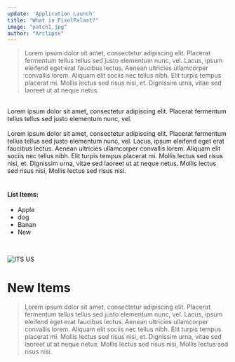 ```yaml
---
update: 'Application Launch'
title: "What is PixelPalast?"
image: "patch1.jpg"
author: "Arclipse"
---
```


> Lorem ipsum dolor sit amet, consectetur adipiscing elit. Placerat fermentum tellus tellus sed justo elementum nunc, vel. Lacus, ipsum eleifend eget erat faucibus lectus. Aenean ultricies ullamcorper convallis lorem. Aliquam elit sociis nec tellus nibh. Elit turpis tempus placerat mi. Mollis lectus sed risus nisi, et. Dignissim urna, vitae sed laoreet ut at neque netus.<br>
<br>
Lorem ipsum dolor sit amet, consectetur adipiscing elit. Placerat fermentum tellus tellus sed justo elementum nunc, vel.<br>
<br>
Lorem ipsum dolor sit amet, consectetur adipiscing elit. Placerat fermentum tellus tellus sed justo elementum nunc, vel. Lacus, ipsum eleifend eget erat faucibus lectus. Aenean ultricies ullamcorper convallis lorem. Aliquam elit sociis nec tellus nibh. Elit turpis tempus placerat mi. Mollis lectus sed risus nisi, et. Dignissim urna, vitae sed laoreet ut at neque netus.  Mollis lectus sed risus nisi,  Mollis lectus sed risus nisi.<br>

<br>

#### List Items:
- Apple
- dog
- Banan
- New
<br>

![ITS US](/images/eclipse.jpg)

# New Items

> Lorem ipsum dolor sit amet, consectetur adipiscing elit. Placerat fermentum tellus tellus sed justo elementum nunc, vel. Lacus, ipsum eleifend eget erat faucibus lectus. Aenean ultricies ullamcorper convallis lorem. Aliquam elit sociis nec tellus nibh. Elit turpis tempus placerat mi. Mollis lectus sed risus nisi, et. Dignissim urna, vitae sed laoreet ut at neque netus.  Mollis lectus sed risus nisi,  Mollis lectus sed risus nisi.
